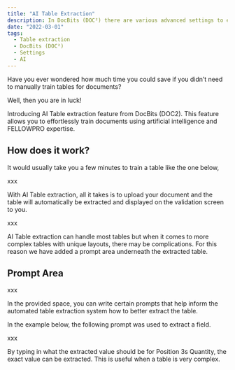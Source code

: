 ```yaml
---
title: "AI Table Extraction"
description: In DocBits (DOC²) there are various advanced settings to extract a table. On this page you will find a few examples of different table characteristics.
date: "2022-03-01"
tags:
  - Table extraction
  - DocBits (DOC²)
  - Settings
  - AI
---
```


Have you ever wondered how much time you could save if you didn’t need to manually train tables for documents?

Well, then you are in luck!

Introducing AI Table extraction feature from DocBits (DOC2). This feature allows you to effortlessly train documents using artificial intelligence and FELLOWPRO expertise.

## How does it work?

It would usually take you a few minutes to train a table like the one below,

xxx

With AI Table extraction, all it takes is to upload your document and the table will automatically be extracted and displayed on the validation screen to you.

xxx

AI Table extraction can handle most tables but when it comes to more complex tables with unique layouts, there may be complications. For this reason we have added a prompt area underneath the extracted table.

## Prompt Area

xxx

In the provided space, you can write certain prompts that help inform the automated table extraction system how to better extract the table.

In the example below, the following prompt was used to extract a field.

xxx

By typing in what the extracted value should be for Position 3s Quantity, the exact value can be extracted. This is useful when a table is very complex.